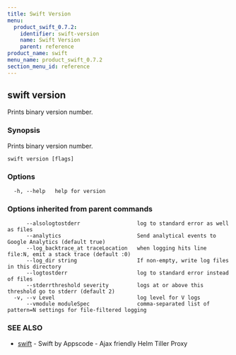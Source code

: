 ```yaml
---
title: Swift Version
menu:
  product_swift_0.7.2:
    identifier: swift-version
    name: Swift Version
    parent: reference
product_name: swift
menu_name: product_swift_0.7.2
section_menu_id: reference
---
```


## swift version

Prints binary version number.

### Synopsis

Prints binary version number.

```
swift version [flags]
```

### Options

```
  -h, --help   help for version
```

### Options inherited from parent commands

```
      --alsologtostderr                  log to standard error as well as files
      --analytics                        Send analytical events to Google Analytics (default true)
      --log_backtrace_at traceLocation   when logging hits line file:N, emit a stack trace (default :0)
      --log_dir string                   If non-empty, write log files in this directory
      --logtostderr                      log to standard error instead of files
      --stderrthreshold severity         logs at or above this threshold go to stderr (default 2)
  -v, --v Level                          log level for V logs
      --vmodule moduleSpec               comma-separated list of pattern=N settings for file-filtered logging
```

### SEE ALSO

* [swift](/products/swift/0.7.2/reference/swift)	 - Swift by Appscode - Ajax friendly Helm Tiller Proxy

